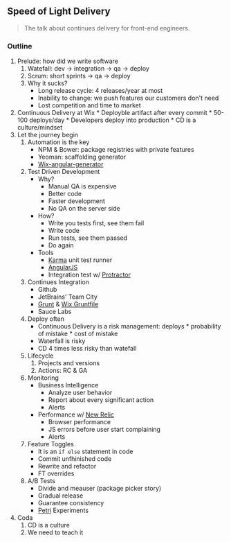 ## Speed of Light Delivery

> The talk about continues delivery for front-end engineers.

### Outline
1. Prelude: how did we write software
    1. Watefall: dev -> integration -> qa -> deploy
    1. Scrum: short sprints -> qa -> deploy
    1. Why it sucks?
        * Long release cycle: 4 releases/year at most
        * Inability to change: we push features our customers don't need
        * Lost competition and time to market
1. Continuous Delivery at Wix
        * Deployble artifact after every commit
        * 50-100 deploys/day
        * Developers deploy into production
        * CD is a culture/mindset
1. Let the journey begin
    1. Automation is the key
        * NPM & Bower: package registries with private features
        * Yeoman: scaffolding generator
        * [Wix-angular-generator](https://github.com/wix/generator-wix-angular)
    1. Test Driven Development
        * Why?
            * Manual QA is expensive
            * Better code 
            * Faster development
            * No QA on the server side
        * How? 
            * Write you tests first, see them fail
            * Write code
            * Run tests, see them passed
            * Do again
        * Tools
            * [Karma](http://karma-runner.github.io/0.12/index.html) unit test runner
            * [AngularJS](https://angularjs.org/)
            * Integration test w/ [Protractor](http://angular.github.io/protractor/#/)
    1. Continues Integration
        * Github
        * JetBrains' Team City
        * [Grunt](http://gruntjs.com/) & [Wix Gruntfile](https://github.com/wix/wix-gruntfile)
        * Sauce Labs
    1. Deploy often
        * Continuous Delivery is a risk management: deploys * probability of mistake * cost of mistake
        * Waterfall is risky
        * CD 4 times less risky than watefall
    1. Lifecycle
        1. Projects and versions
        2. Actions: RC & GA
    1. Monitoring
        * Business Intelligence
            * Analyze user behavior
            * Report about every significant action
            * Alerts
        * Performance w/ [New Relic](http://newrelic.com)
            * Browser performance
            * JS errors before user start complaining
            * Alerts
    1. Feature Toggles
        * It is an `if else` statement in code
        * Commit unfhinished code
        * Rewrite and refactor
        * FT overrides
    1. A/B Tests
        * Divide and meauser (package picker story)
        * Gradual release
        * Guarantee consistency
        * [Petri](http://github.com/wix/petri) Experiments
1. Coda
    1. CD is a culture
    1. We need to teach it
